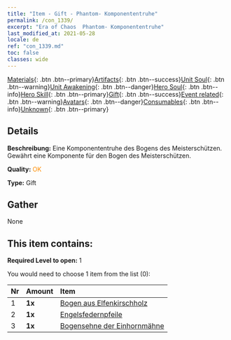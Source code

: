 ```yaml
---
title: "Item - Gift - Phantom- Komponententruhe"
permalink: /con_1339/
excerpt: "Era of Chaos  Phantom- Komponententruhe"
last_modified_at: 2021-05-28
locale: de
ref: "con_1339.md"
toc: false
classes: wide
---
```

 [Materials](/ItemsDE/){: .btn .btn--primary}[Artifacts](/ItemsDE/Artifacts/){: .btn .btn--success}[Unit Soul](/ItemsDE/UnitSoul/){: .btn .btn--warning}[Unit Awakening](/ItemsDE/UnitAwakening/){: .btn .btn--danger}[Hero Soul](/ItemsDE/HeroSoul/){: .btn .btn--info}[Hero Skill](/ItemsDE/HeroSkill/){: .btn .btn--primary}[Gift](/ItemsDE/Gift/){: .btn .btn--success}[Event related](/ItemsDE/Events/){: .btn .btn--warning}[Avatars](/ItemsDE/Avatars/){: .btn .btn--danger}[Consumables](/ItemsDE/Consumables/){: .btn .btn--info}[Unknown](/ItemsDE/Unknown/){: .btn .btn--primary}

## Details
 **Beschreibung:** Eine Komponententruhe des Bogens des Meisterschützen. Gewährt eine Komponente für den Bogen des Meisterschützen.

 **Quality:** <span style="color: #FF8C00">OK</span>

 **Type:** Gift

## Gather

  None

## This item contains:

 **Required Level to open:** 1

 You would need to choose 1 item from the list (0):

  | Nr | Amount |     Item    |
  |:---|:-------|:------------|
  | 1 |  **1x** | [Bogen aus Elfenkirschholz](/ItemsDE/art_103/) |  | 
  | 2 |  **1x** | [Engelsfedernpfeile](/ItemsDE/art_104/) |  | 
  | 3 |  **1x** | [Bogensehne der Einhornmähne](/ItemsDE/art_105/) |  | 
